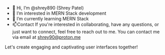 - 👋 Hi, I’m @shrey890 (Shrey Patel)
- 👀 I’m interested in MERN Stack development
- 🌱 I’m currently learning MERN Stack
- 📫Contact
If you're interested in collaborating, have any questions, or just want to connect, feel free to reach out to me. You can contact me via email at shrey90@proton.me

Let's create engaging and captivating user interfaces together!
